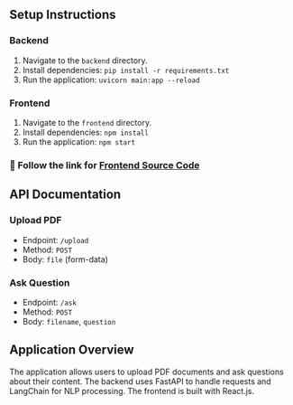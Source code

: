 ## Setup Instructions

### Backend
1. Navigate to the `backend` directory.
2. Install dependencies: `pip install -r requirements.txt`
3. Run the application: `uvicorn main:app --reload`

### Frontend
1. Navigate to the `frontend` directory.
2. Install dependencies: `npm install`
3. Run the application: `npm start`

### 🔘 Follow the link for [Frontend Source Code](https://github.com/Uzair-Manzoor/query-docs-frontend.git)

## API Documentation

### Upload PDF
- Endpoint: `/upload`
- Method: `POST`
- Body: `file` (form-data)

### Ask Question
- Endpoint: `/ask`
- Method: `POST`
- Body: `filename`, `question`

## Application Overview
The application allows users to upload PDF documents and ask questions about their content. The backend uses FastAPI to handle requests and LangChain for NLP processing. The frontend is built with React.js.
